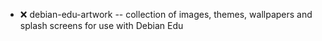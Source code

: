 - :x:  debian-edu-artwork  --		collection of images, themes, wallpapers and splash screens for use with Debian Edu

